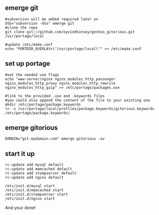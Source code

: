 emerge git
---------

    #subversion will be added required later on 
    USE="subversion -dso" emerge git
    #clone the repo
    git clone git://github.com/oyvindkinsey/gentoo_gitorious.git /usr/portage/local

    #update /etc/make.conf
    echo "PORTDIR_OVERLAY=\"/usr/portage/local\"" >> /etc/make.conf


set up portage
-------------
    #set the needed use flags
    echo "www-server/nginx nginx_modules_http_passenger nginx_modules_http_proxy nginx_modules_http_rewrite nginx_modules_http_gzip" >> /etc/portage/packages.use
    
    #link to the provided .use and .keywords files
    #you could also append the content of the file to your existing one
    mkdir /etc/portage/package.keywords
    ln -s /usr/portage/local/profiles/package.keywords/gitorious.keywords /etc/portage/package.keywords/

emerge gitorious
----------------
    DOMAIN="git.mydomain.com" emerge gitorious -av

start it up
-----------
    
    rc-update add mysql default
    rc-update add memcached default
    rc-update add stompserver default
    rc-update add nginx default

    /etc/init.d/mysql start
    /etc/init.d/memcached start
    /etc/init.d/stompserver start
    /etc/init.d/nginx start


And your done!
